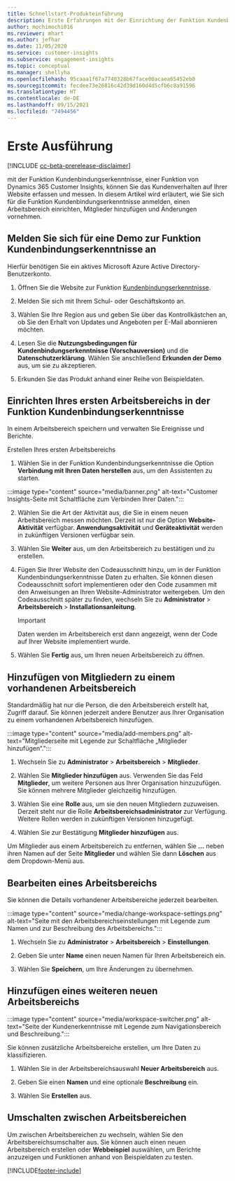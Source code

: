 ```yaml
---
title: Schnellstart-Produkteinführung
description: Erste Erfahrungen mit der Einrichtung der Funktion Kundenbindungserkenntnisse.
author: mochimochi016
ms.reviewer: mhart
ms.author: jefhar
ms.date: 11/05/2020
ms.service: customer-insights
ms.subservice: engagement-insights
ms.topic: conceptual
ms.manager: shellyha
ms.openlocfilehash: 95caaa1f67a7740328b67face00acaea65452eb0
ms.sourcegitcommit: fecdee73e26816c42d39d160d4d5cfb6c8a91596
ms.translationtype: HT
ms.contentlocale: de-DE
ms.lasthandoff: 09/15/2021
ms.locfileid: "7494456"
---
```

# <a name="first-run-experience"></a>Erste Ausführung

[!INCLUDE [cc-beta-prerelease-disclaimer](includes/cc-beta-prerelease-disclaimer.md)]

mit der Funktion Kundenbindungserkenntnisse, einer Funktion von Dynamics 365 Customer Insights, können Sie das Kundenverhalten auf Ihrer Website erfassen und messen. In diesem Artikel wird erläutert, wie Sie sich für die Funktion Kundenbindungserkenntnisse anmelden, einen Arbeitsbereich einrichten, Mitglieder hinzufügen und Änderungen vornehmen.

## <a name="sign-up-for-a-demo-of-engagement-insights"></a>Melden Sie sich für eine Demo zur Funktion Kundenbindungserkenntnisse an

Hierfür benötigen Sie ein aktives Microsoft Azure Active Directory-Benutzerkonto. 

1. Öffnen Sie die Website zur Funktion [Kundenbindungserkenntnisse](https://home.ci.ai.dynamics.com/app/engagement-insights). 

1. Melden Sie sich mit Ihrem Schul- oder Geschäftskonto an.

1. Wählen Sie Ihre Region aus und geben Sie über das Kontrollkästchen an, ob Sie den Erhalt von Updates und Angeboten per E-Mail abonnieren möchten.

1. Lesen Sie die **Nutzungsbedingungen für Kundenbindungserkenntnisse (Vorschauversion)** und die **Datenschutzerklärung**. Wählen Sie anschließend **Erkunden der Demo** aus, um sie zu akzeptieren.

1. Erkunden Sie das Produkt anhand einer Reihe von Beispieldaten. 

## <a name="set-up-your-first-workspace-in-engagement-insights"></a>Einrichten Ihres ersten Arbeitsbereichs in der Funktion Kundenbindungserkenntnisse

In einem Arbeitsbereich speichern und verwalten Sie Ereignisse und Berichte.

Erstellen Ihres ersten Arbeitsbereichs

1. Wählen Sie in der Funktion Kundenbindungserkenntnisse die Option **Verbindung mit Ihren Daten herstellen** aus, um den Assistenten zu starten. 

:::image type="content" source="media/banner.png" alt-text="Customer Insights-Seite mit Schaltfläche zum Verbinden Ihrer Daten.":::

2. Wählen Sie die Art der Aktivität aus, die Sie in einem neuen Arbeitsbereich messen möchten. Derzeit ist nur die Option **Website-Aktivität** verfügbar. **Anwendungsaktivität** und **Geräteaktivität** werden in zukünftigen Versionen verfügbar sein.

1. Wählen Sie **Weiter** aus, um den Arbeitsbereich zu bestätigen und zu erstellen.

1. Fügen Sie Ihrer Website den Codeausschnitt hinzu, um in der Funktion Kundenbindungserkenntnisse Daten zu erhalten. Sie können diesen Codeausschnitt sofort implementieren oder den Code zusammen mit den Anweisungen an Ihren Website-Administrator weitergeben. Um den Codeausschnitt später zu finden, wechseln Sie zu **Administrator** > **Arbeitsbereich** > **Installationsanleitung**.

   > [!IMPORTANT]
   > Daten werden im Arbeitsbereich erst dann angezeigt, wenn der Code auf Ihrer Website implementiert wurde.

1. Wählen Sie **Fertig** aus, um Ihren neuen Arbeitsbereich zu öffnen. 

## <a name="add-members-to-an-existing-workspace"></a>Hinzufügen von Mitgliedern zu einem vorhandenen Arbeitsbereich

Standardmäßig hat nur die Person, die den Arbeitsbereich erstellt hat, Zugriff darauf. Sie können jederzeit andere Benutzer aus Ihrer Organisation zu einem vorhandenen Arbeitsbereich hinzufügen.

:::image type="content" source="media/add-members.png" alt-text="Mitgliederseite mit Legende zur Schaltfläche „Mitglieder hinzufügen“.":::

1. Wechseln Sie zu **Administrator** > **Arbeitsbereich** > **Mitglieder**.

2. Wählen Sie **Mitglieder hinzufügen** aus. Verwenden Sie das Feld **Mitglieder**, um weitere Personen aus Ihrer Organisation hinzuzufügen. Sie können mehrere Mitglieder gleichzeitig hinzufügen.

3. Wählen Sie eine **Rolle** aus, um sie den neuen Mitgliedern zuzuweisen. Derzeit steht nur die Rolle **Arbeitsbereichsadministrator** zur Verfügung. Weitere Rollen werden in zukünftigen Versionen hinzugefügt.

4. Wählen Sie zur Bestätigung **Mitglieder hinzufügen** aus.

Um Mitglieder aus einem Arbeitsbereich zu entfernen, wählen Sie **...** neben ihren Namen auf der Seite **Mitglieder** und wählen Sie dann **Löschen** aus dem Dropdown-Menü aus.

## <a name="edit-a-workspace"></a>Bearbeiten eines Arbeitsbereichs

Sie können die Details vorhandener Arbeitsbereiche jederzeit bearbeiten.

:::image type="content" source="media/change-workspace-settings.png" alt-text="Seite mit den Arbeitsbereichseinstellungen mit Legende zum Namen und zur Beschreibung des Arbeitsbereichs.":::

1. Wechseln Sie zu **Administrator** > **Arbeitsbereich** > **Einstellungen**.

1. Geben Sie unter **Name** einen neuen Namen für Ihren Arbeitsbereich ein.

1. Wählen Sie **Speichern**, um Ihre Änderungen zu übernehmen.

## <a name="add-another-new-workspace"></a>Hinzufügen eines weiteren neuen Arbeitsbereichs

:::image type="content" source="media/workspace-switcher.png" alt-text="Seite der Kundenerkenntnisse mit Legende zum Navigationsbereich und Beschreibung.":::

Sie können zusätzliche Arbeitsbereiche erstellen, um Ihre Daten zu klassifizieren.

1. Wählen Sie in der Arbeitsbereichsauswahl **Neuer Arbeitsbereich** aus.

1. Geben Sie einen **Namen** und eine optionale **Beschreibung** ein.

1. Wählen Sie **Erstellen** aus.

## <a name="switch-between-workspaces"></a>Umschalten zwischen Arbeitsbereichen

Um zwischen Arbeitsbereichen zu wechseln, wählen Sie den Arbeitsbereichsumschalter aus. Sie können auch einen neuen Arbeitsbereich erstellen oder **Webbeispiel** auswählen, um Berichte anzuzeigen und Funktionen anhand von Beispieldaten zu testen. 



[!INCLUDE[footer-include](../includes/footer-banner.md)]